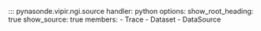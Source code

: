 ::: pynasonde.vipir.ngi.source
    handler: python
    options:
        show_root_heading: true
        show_source: true
        members:
            - Trace
            - Dataset
            - DataSource

